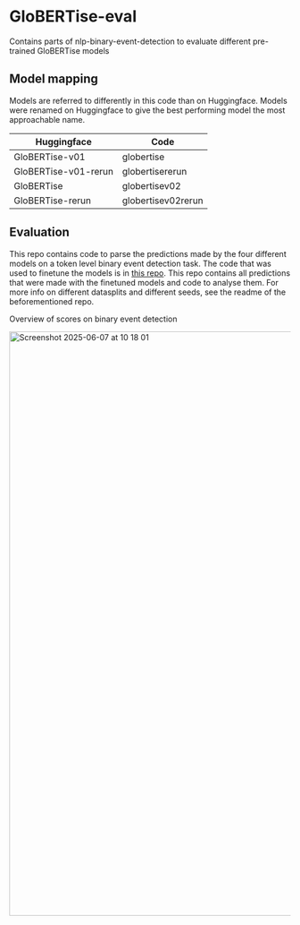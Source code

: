# GloBERTise-eval
Contains parts of nlp-binary-event-detection to evaluate different pre-trained GloBERTise models

## Model mapping
Models are referred to differently in this code than on Huggingface.
Models were renamed on Huggingface to give the best performing model the most approachable name.

| Huggingface          | Code               | 
|----------------------|--------------------|
| GloBERTise-v01       | globertise         |   
| GloBERTise-v01-rerun | globertisererun    |  
| GloBERTise           | globertisev02      |  
| GloBERTise-rerun     | globertisev02rerun |

## Evaluation
This repo contains code to parse the predictions made by the four different models on a token level binary event detection task. 
The code that was used to finetune the models is in [this repo](https://github.com/globalise-huygens/nlp-binary-event-detection-models).
This repo contains all predictions that were made with the finetuned models and code to analyse them.
For more info on different datasplits and different seeds, see the readme of the beforementioned repo. 

Overview of scores on binary event detection



<img width="1044" alt="Screenshot 2025-06-07 at 10 18 01" src="https://github.com/user-attachments/assets/bd5bf09e-7209-457f-994f-959b03e4adb2" />
